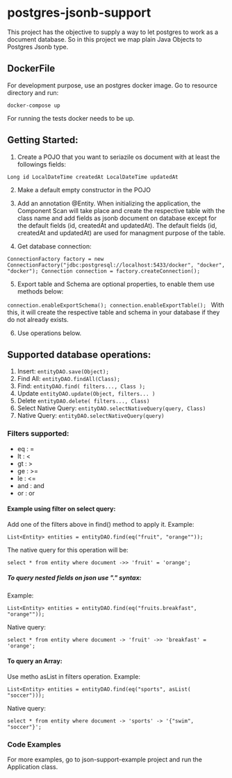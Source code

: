 # postgres-jsonb-support

This project has the objective to supply a way to let postgres to work as a document database. So in this project we map plain Java Objects to Postgres Jsonb type. 

## DockerFile

For development purpose, use an postgres docker image. Go to resource directory and run:

`docker-compose up`

For running the tests docker needs to be up.

## Getting Started:

1. Create a POJO that you want to seriazile os document with at least the followings fields:

`Long id
LocalDateTime createdAt
LocalDateTime updatedAt`

2. Make a default empty constructor in the POJO

3. Add an annotation @Entity. When initializing the application, the Component Scan will take place and create the respective 
table with the class name and add fields as jsonb document on database except for the default fields (id, createdAt and updatedAt).
The default fields (id, createdAt and updatedAt) are used for managment purpose of the table.
 
4. Get database connection:

`ConnectionFactory factory = new ConnectionFactory("jdbc:postgresql://localhost:5433/docker", "docker", "docker");
 Connection connection = factory.createConnection();`
             
5. Export table and Schema are optional properties, to enable them use methods below:

`connection.enableExportSchema();
connection.enableExportTable();
`
With this, it will create the respective table and schema in your database if they do not already exists.

6. Use operations below.


## Supported database operations:

1. Insert: `entityDAO.save(Object);`
2. Find All: `entityDAO.findAll(Class);`
3. Find: `entityDAO.find( filters..., Class );`
4. Update `entityDAO.update(Object, filters... )`
5. Delete `entityDAO.delete( filters..., Class)`
6. Select Native Query: `entityDAO.selectNativeQuery(query, Class)`
6. Native Query: `entityDAO.selectNativeQuery(query)`

### Filters supported:
* eq : =
* lt : <
* gt : >
* ge : >=
* le : <=
* and : and
* or : or

#### Example using filter on select query:

Add one of the filters above in find() method to apply it. Example:

`List<Entity> entities = entityDAO.find(eq("fruit", "orange""));`

The native query for this operation will be:

`select * from entity where document ->> 'fruit' = 'orange';`

##### To query nested fields on json use "." syntax:
Example:

`List<Entity> entities = entityDAO.find(eq("fruits.breakfast", "orange""));`

Native query:

`select * from entity where document -> 'fruit' ->> 'breakfast' = 'orange';`

#### To query an Array:

Use metho asList in filters operation. Example:

`List<Entity> entities = entityDAO.find(eq("sports", asList( "soccer")));`

Native query:

`select * from entity where document -> 'sports' -> '{"swim", "soccer"}';`

### Code Examples
For more examples, go to json-support-example project and run the Application class.